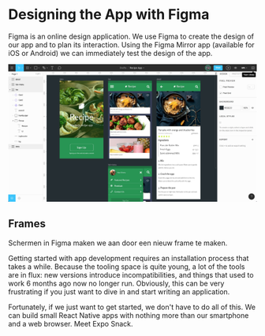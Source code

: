 # Designing the App with Figma

Figma is an online design application. We use Figma to create the design of our app and to plan its interaction. Using the Figma Mirror app (available for iOS or Android) we can immediately test the design of the app.

![Overview of Figma](/book/designing-with-figma/figma-overview.jpg)

## Frames
Schermen in Figma maken we aan door een nieuw frame te maken.

Getting started with app development requires an installation process that takes a while. Because the tooling space is quite young, a lot of the tools are in flux: new versions introduce incompatibilities, and things that used to work 6 months ago now no longer run. Obviously, this can be very frustrating if you just want to dive in and start writing an application.

Fortunately, if we just want to get started, we don't have to do all of this. We can build small React Native apps with nothing more than our smartphone and a web browser. Meet Expo Snack.

